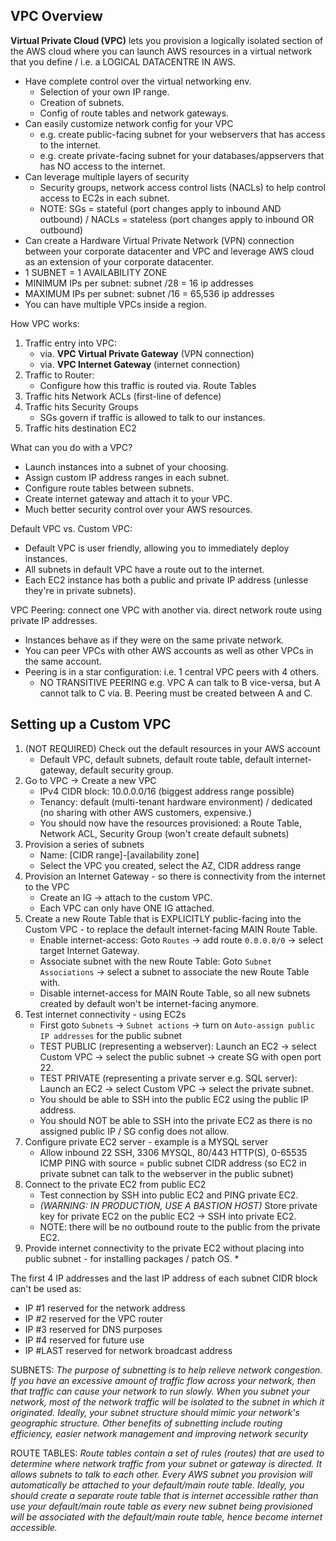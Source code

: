 ## VPC Overview

__Virtual Private Cloud (VPC)__ lets you provision a logically isolated section of the AWS cloud where you can launch AWS resources in a virtual network that you define / i.e. a LOGICAL DATACENTRE IN AWS.
* Have complete control over the virtual networking env.
    * Selection of your own IP range.
    * Creation of subnets.
    * Config of route tables and network gateways.
* Can easily customize network config for your VPC
    * e.g. create public-facing subnet for your webservers that has access to the internet.
    * e.g. create private-facing subnet for your databases/appservers that has NO access to the internet.
* Can leverage multiple layers of security
    * Security groups, network access control lists (NACLs) to help control access to EC2s in each subnet.
    * NOTE: SGs = stateful (port changes apply to inbound AND outbound) / NACLs = stateless (port changes apply to inbound OR outbound)
* Can create a Hardware Virtual Private Network (VPN) connection between your corporate datacenter and VPC and leverage AWS cloud as an extension of your corporate datacenter.
* 1 SUBNET = 1 AVAILABILITY ZONE
* MINIMUM IPs per subnet: subnet /28 = 16 ip addresses
* MAXIMUM IPs per subnet: subnet /16 = 65,536 ip addresses
* You can have multiple VPCs inside a region.

How VPC works:
1. Traffic entry into VPC:
    * via. __VPC Virtual Private Gateway__ (VPN connection)
    * via. __VPC Internet Gateway__ (internet connection)
2. Traffic to Router:
    * Configure how this traffic is routed via. Route Tables
3. Traffic hits Network ACLs (first-line of defence)
4. Traffic hits Security Groups
    * SGs govern if traffic is allowed to talk to our instances.
5. Traffic hits destination EC2

What can you do with a VPC?
* Launch instances into a subnet of your choosing.
* Assign custom IP address ranges in each subnet.
* Configure route tables between subnets.
* Create internet gateway and attach it to your VPC.
* Much better security control over your AWS resources.

Default VPC vs. Custom VPC:
* Default VPC is user friendly, allowing you to immediately deploy instances.
* All subnets in default VPC have a route out to the internet.
* Each EC2 instance has both a public and private IP address (unlesse they're in private subnets).

VPC Peering: connect one VPC with another via. direct network route using private IP addresses.
* Instances behave as if they were on the same private network.
* You can peer VPCs with other AWS accounts as well as other VPCs in the same account.
* Peering is in a star configuration: i.e. 1 central VPC peers with 4 others.
    * NO TRANSITIVE PEERING e.g. VPC A can talk to B vice-versa, but A cannot talk to C via. B. Peering must be created between A and C.

## Setting up a Custom VPC

1. (NOT REQUIRED) Check out the default resources in your AWS account
    * Default VPC, default subnets, default route table, default internet-gateway, default security group.
2. Go to VPC -> Create a new VPC
    * IPv4 CIDR block: 10.0.0.0/16 (biggest address range possible)
    * Tenancy: default (multi-tenant hardware environment) / dedicated (no sharing with other AWS customers, expensive.)
    * You should now have the resources provisioned: a Route Table, Network ACL, Security Group (won't create default subnets)
3. Provision a series of subnets
    * Name: [CIDR range]-[availability zone]
    * Select the VPC you created, select the AZ, CIDR address range
4. Provision an Internet Gateway - so there is connectivity from the internet to the VPC
    * Create an IG -> attach to the custom VPC.
    * Each VPC can only have ONE IG attached.
5. Create a new Route Table that is EXPLICITLY public-facing into the Custom VPC - to replace the default internet-facing MAIN Route Table.
    * Enable internet-access: Goto `Routes` -> add route `0.0.0.0/0` -> select target Internet Gateway.
    * Associate subnet with the new Route Table: Goto `Subnet Associations` -> select a subnet to associate the new Route Table with.
    * Disable internet-access for MAIN Route Table, so all new subnets created by default won't be internet-facing anymore.
6. Test internet connectivity - using EC2s
    * First goto `Subnets` -> `Subnet actions` -> turn on `Auto-assign public IP addresses` for the public subnet
    * TEST PUBLIC (representing a webserver): Launch an EC2 -> select Custom VPC -> select the public subnet -> create SG with open port 22.
    * TEST PRIVATE (representing a private server e.g. SQL server): Launch an EC2 -> select Custom VPC -> select the private subnet.
    * You should be able to SSH into the public EC2 using the public IP address.
    * You should NOT be able to SSH into the private EC2 as there is no assigned public IP / SG config does not allow.
7. Configure private EC2 server - example is a MYSQL server
    * Allow inbound 22 SSH, 3306 MYSQL, 80/443 HTTP(S), 0-65535 ICMP PING with source = public subnet CIDR address (so EC2 in private subnet can talk to the webserver in the public subnet)
8. Connect to the private EC2 from public EC2
    * Test connection by SSH into public EC2 and PING private EC2.
    * _(WARNING: IN PRODUCTION, USE A BASTION HOST)_ Store private key for private EC2 on the public EC2 -> SSH into private EC2.
    * NOTE: there will be no outbound route to the public from the private EC2.
9. Provide internet connectivity to the private EC2 without placing into public subnet - for installing packages / patch OS.
    *

The first 4 IP addresses and the last IP address of each subnet CIDR block can't be used as:
* IP #1 reserved for the network address
* IP #2 reserved for the VPC router
* IP #3 reserved for DNS purposes
* IP #4 reserved for future use
* IP #LAST reserved for network broadcast address

SUBNETS: _The purpose of subnetting is to help relieve network congestion. If you have an excessive amount of traffic flow across your network, then that traffic can cause your network to run slowly. When you subnet your network, most of the network traffic will be isolated to the subnet in which it originated. Ideally, your subnet structure should mimic your network's geographic structure. Other benefits of subnetting include routing efficiency, easier network management and improving network security_

ROUTE TABLES: _Route tables contain a set of rules (routes) that are used to determine where network traffic from your subnet or gateway is directed. It allows subnets to talk to each other. Every AWS subnet you provision will automatically be attached to your default/main route table. Ideally, you should create a separate route table that is internet accessible rather than use your default/main route table as every new subnet being provisioned will be associated with the default/main route table, hence become internet accessible._